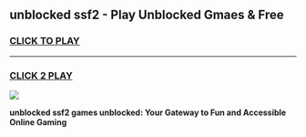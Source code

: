 
## unblocked ssf2 - Play Unblocked Gmaes & Free
<h3>
<a href="https://news.freeplayer.one?title=unblocked_ssf2&ref=16F">CLICK TO PLAY</a></h3>
<hr>

<h3>
<a href="https://news.freeplayer.one?title=unblocked_ssf2&ref=16F">CLICK 2 PLAY</a>
  
</h3>

<a href="https://news.freeplayer.one?title=unblocked_ssf2&ref=16F/"><img src="https://clearcache.store/games.png"></a>


**unblocked ssf2 games unblocked: Your Gateway to Fun and Accessible Online Gaming**
